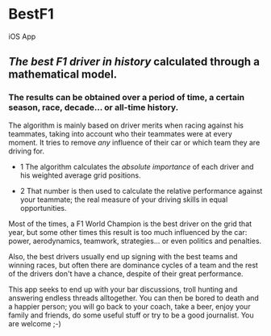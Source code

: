# BestF1
iOS App

## *The best F1 driver in history* calculated through a mathematical model. 

### The results can be obtained over a period of time, a certain season, race, decade...  or all-time history.

The algorithm is mainly based on driver merits when racing against his teammates, taking into account who their teammates were at every moment.
It tries to remove *any* influence of their car or which team they are driving for. 

* 1 The algorithm calculates the *absolute importance* of each driver and his weighted average grid positions.

* 2 That number is then used to calculate the relative performance against your teammate; the real measure of your driving skills in equal opportunities.

Most of the times, a F1 World Champion is the best driver on the grid that year, but some other times this result is too much influenced by the car: power, aerodynamics, teamwork, strategies... or even politics and penalties.

Also, the best drivers usually end up signing with the best teams and winning races, but often there are dominance cycles of a team and the rest of the drivers don't have a chance, despite of their great performance.

This app seeks to end up with your bar discussions, troll hunting and answering endless threads alltogether. 
You can then be bored to death and a happier person; you will go back to your coach, take a beer, enjoy your family and friends, do some useful stuff or try to be a good journalist. You are welcome ;-)
